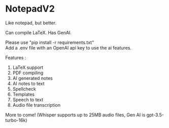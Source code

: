 # NotepadV2

Like notepad, but better.  

Can compile LaTeX. Has GenAI.  

Please use "pip install -r requirements.txt"  
Add a .env file with an OpenAI api key to use the ai features.  

Features :  

1. LaTeX support 
2. PDF compiling
3. AI generated notes
4. AI notes to text
5. Spellcheck
6. Templates
7. Speech to text
8. Audio file transcription  

More to come! (Whisper supports up to 25MB audio files, Gen AI is gpt-3.5-turbo-16k)
